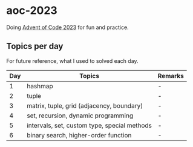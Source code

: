# aoc-2023

Doing [Advent of Code 2023](https://adventofcode.com/2023/) for fun and practice.

## Topics per day

For future reference, what I used to solved each day.

| Day | Topics | Remarks |
|-----|--------|---------|
| 1   | hashmap         | - |
| 2   | tuple           | - |
| 3   | matrix, tuple, grid (adjacency, boundary) | - |
| 4   | set, recursion, dynamic programming | - |
| 5   | intervals, set, custom type, special methods | - |
| 6   | binary search, higher-order function | - |
